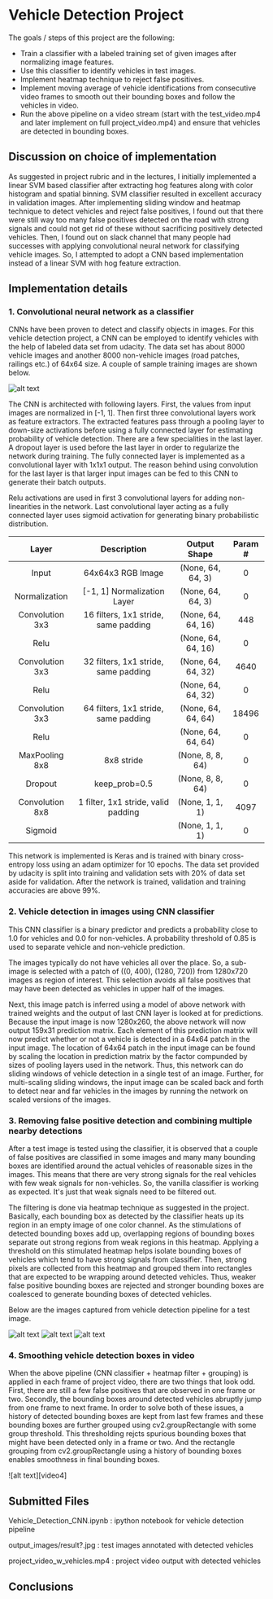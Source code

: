 # Vehicle Detection Project

The goals / steps of this project are the following:

* Train a classifier with a labeled training set of given images after normalizing image features.
* Use this classifier to identify vehicles in test images.
* Implement heatmap technique to reject false positives.
* Implement moving average of vehicle identifications from consecutive video frames to smooth out their bounding boxes and follow the vehicles in video.
* Run the above pipeline on a video stream (start with the test_video.mp4 and later implement on full project_video.mp4) and ensure that vehicles are detected in bounding boxes.

[//]: # (Image References)
[image1]: ./output_images/training_samples.png
[image2]: ./output_images/detected_bboxes.png
[image3]: ./output_images/heatmap.png
[image4]: ./output_images/vehicle_detection.png
[video1]: ./project_video.mp4
[video2]: ./project_video_w_vehicles.mp4

## Discussion on choice of implementation

As suggested in project rubric and in the lectures, I initially implemented a linear SVM based classifier after extracting hog features along with color histogram and spatial binning. SVM classifier resulted in excellent accuracy in validation images. After implementing sliding window and heatmap technique to detect vehicles and reject false positives, I found out that there were still way too many false positives detected on the road with strong signals and could not get rid of these without sacrificing positively detected vehicles. Then, I found out on slack channel that many people had successes with applying convolutional neural network for classifying vehicle images. So, I attempted to adopt a CNN based implementation instead of a linear SVM with hog feature extraction.

## Implementation details

### 1. Convolutional neural network as a classifier 

CNNs have been proven to detect and classify objects in images. For this vehicle detection project, a CNN can be employed to identify vehicles with the help of labeled data set from udacity. The data set has about 8000 vehicle images and another 8000 non-vehicle images (road patches, railings etc.) of 64x64 size. A couple of sample training images are shown below.

![alt text][image1]

The CNN is architected with following layers. First, the values from input images are normalized in [-1, 1]. Then first three convolutional layers work as feature extractors. The extracted features pass through a pooling layer to down-size activations before using a fully connected layer for estimating probability of vehicle detection. There are a few specialities in the last layer. A dropout layer is used before the last layer in order to regularize the network during training. The fully connected layer is implemented as a convolutional layer with 1x1x1 output. The reason behind using convolution for the last layer is that larger input images can be fed to this CNN to generate their batch outputs.

Relu activations are used in first 3 convolutional layers for adding non-linearities in the network. Last convolutional layer acting as a fully connected layer uses sigmoid activation for generating binary probabilistic distribution.

| Layer                | Description       | Output Shape        | Param #   
|:--------------------:|:-----------------:|:-------------------:|:------------------:| 
| Input                | 64x64x3 RGB Image |   (None, 64, 64, 3)  | 0                 |
| Normalization        | [-1, 1] Normalization Layer |   (None, 64, 64, 3)   |      0 |        
| Convolution 3x3      | 16 filters, 1x1 stride, same padding    |  (None, 64, 64, 16)   |     448|
| Relu                 |                   |  (None, 64, 64, 16) | 0                  |
| Convolution 3x3      | 32 filters, 1x1 stride, same padding | (None, 64, 64, 32)  |      4640   |  
| Relu                 |                   |  (None, 64, 64, 32) | 0                  |   
| Convolution 3x3      | 64 filters, 1x1 stride, same padding | (None, 64, 64, 64)  |      18496  |  
| Relu                 |                   |  (None, 64, 64, 64) | 0                  |   
| MaxPooling 8x8       | 8x8 stride        |  (None, 8, 8, 64)   |      0             |         
| Dropout              | keep_prob=0.5     |   (None, 8, 8, 64)  |      0             |
| Convolution 8x8      | 1 filter, 1x1 stride, valid padding | (None, 1, 1, 1)   |        4097  |    
| Sigmoid              |                   |  (None, 1, 1, 1)    | 0                  |

This network is implemented is Keras and is trained with binary cross-entropy loss using an adam optimizer for 10 epochs. The data set provided by udacity is split into training and validation sets with 20% of data set aside for validation. After the network is trained, validation and training accuracies are above 99%.

### 2. Vehicle detection in images using CNN classifier

This CNN classifier is a binary predictor and predicts a probability close to 1.0 for vehicles and 0.0 for non-vehicles. A probability threshold of 0.85 is used to separate vehicle and non-vehicle prediction.

The images typically do not have vehicles all over the place. So, a sub-image is selected with a patch of ((0, 400), (1280, 720)) from 1280x720 images as region of interest. This selection avoids all false positives that may have been detected as vehicles in upper half of the images.

Next, this image patch is inferred using a model of above network with trained weights and the output of last CNN layer is looked at for predictions. Because the input image is now 1280x260, the above network will now output 159x31 prediction matrix. Each element of this prediction matrix will now predict whether or not a vehicle is detected in a 64x64 patch in the input image. The location of 64x64 patch in the input image can be found by scaling the location in prediction matrix by the factor compunded by sizes of pooling layers used in the network. Thus, this network can do sliding windows of vehicle detection in a single test of an image. Further, for multi-scaling sliding windows, the input image can be scaled back and forth to detect near and far vehicles in the images by running the network on scaled versions of the images.

### 3. Removing false positive detection and combining multiple nearby detections

After a test image is tested using the classifier, it is observed that a couple of false positives are classified in some images and many many bounding boxes are identified around the actual vehicles of reasonable sizes in the images. This means that there are very strong signals for the real vehicles with few weak signals for non-vehicles. So, the vanilla classifier is working as expected. It's just that weak signals need to be filtered out. 

The filtering is done via heatmap technique as suggested in the project. Basically, each bounding box as detected by the classifier heats up its region in an empty image of one color channel. As the stimulations of detected bounding boxes add up, overlapping regions of bounding boxes separate out strong regions from weak regions in this heatmap. Applying a threshold on this stimulated heatmap helps isolate bounding boxes of vehicles which tend to have strong signals from classifier. Then, strong pixels are collected from this heatmap and grouped them into rectangles that are expected to be wrapping around detected vehicles. Thus, weaker false positive bounding boxes are rejected and stronger bounding boxes are coalesced to generate bounding boxes of detected vehicles.

Below are the images captured from vehicle detection pipeline for a test image.

![alt text][image2]
![alt text][image3]
![alt text][image4]

### 4. Smoothing vehicle detection boxes in video

When the above pipeline (CNN classifier + heatmap filter + grouping) is applied in each frame of project video, there are two things that look odd. First, there are still a few false positives that are observed in one frame or two. Secondly, the bounding boxes around detected vehicles abruptly jump from one frame to next frame. In order to solve both of these issues, a history of detected bounding boxes are kept from last few frames and these bounding boxes are further grouped using cv2.groupRectangle with some group threshold. This thresholding rejcts spurious bounding boxes that might have been detected only in a frame or two. And the rectangle grouping from cv2.groupRectangle using a history of bounding boxes enables smoothness in final bounding boxes.

![alt text][video4]

## Submitted Files

Vehicle_Detection_CNN.ipynb : ipython notebook for vehicle detection pipeline

output_images/result?.jpg : test images annotated with detected vehicles

project_video_w_vehicles.mp4 : project video output with detected vehicles

## Conclusions



